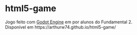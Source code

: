 # html5-game
<div>
Jogo feito com <a href="https://godotengine.org/">Godot Engine</a> em por alunos do Fundamental 2. <br>
Disponível em https://arthurw74.github.io/html5-game/
</div>
